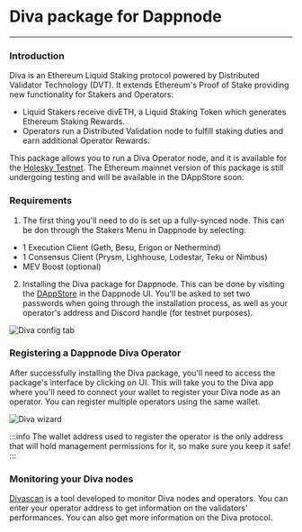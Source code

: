# Diva package for Dappnode

---

### **Introduction**

Diva is an Ethereum Liquid Staking protocol powered by Distributed Validator Technology (DVT). It extends Ethereum's Proof of Stake providing new functionality for Stakers and Operators:

- Liquid Stakers receive divETH, a Liquid Staking Token which generates Ethereum Staking Rewards.
- Operators run a Distributed Validation node to fulfill staking duties and earn additional Operator Rewards.

This package allows you to run a Diva Operator node, and it is available for the [Holesky Testnet](http://my.dappnode/installer/public/diva-holesky.public.dappnode.eth). The Ethereum mainnet version of this package is still undergoing testing and will be available in the DAppStore soon.

### **Requirements**
1. The first thing you'll need to do is set up a fully-synced node. This can be don through the Stakers Menu in Dappnode by selecting:
- 1 Execution Client (Geth, Besu, Erigon or Nethermind)
- 1 Consensus Client (Prysm, Lighhouse, Lodestar, Teku or Nimbus)
- MEV Boost (optional)

2. Installing the Diva package for Dappnode. This can be done by visiting the [DAppStore](http://my.dappnode/installer/dnp) in the Dappnode UI. You'll be asked to set two passwords when going through the installation process, as well as your operator's address and Discord handle (for testnet purposes).

![Diva config tab](/img/diva-config1.png)

### **Registering a Dappnode Diva Operator**
After successfully installing the Diva package, you'll need to access the package's interface by clicking on UI. This will take you to the Diva app where you'll need to connect your wallet to register your Diva node as an operator. You can register multiple operators using the same wallet.

![Diva wizard](/img/diva-config2.png)

:::info
The wallet address used to register the operator is the only address that will hold management permissions for it, so make sure you keep it safe!
:::

### **Monitoring your Diva nodes**
[Divascan](https://divascan.io) is a tool developed to monitor Diva nodes and operators. You can enter your operator address to get information on the validators' performances. You can also get more information on the Diva protocol.
